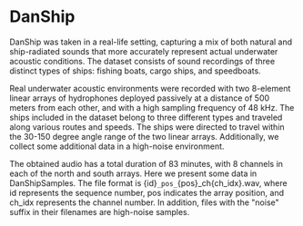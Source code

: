 # DanShip
DanShip was taken in a real-life setting, capturing a mix of both natural and ship-radiated sounds that more accurately represent actual underwater acoustic conditions. The dataset consists of sound recordings of three distinct types of ships: fishing boats, cargo ships, and speedboats. 

Real underwater acoustic environments were recorded with two 8-element linear arrays of hydrophones deployed passively at a distance of 500 meters from each other, and with a high sampling frequency of 48 kHz. The ships included in the dataset belong to three different types and traveled along various routes and speeds. The ships were directed to travel within the 30-150 degree angle range of the two linear arrays. Additionally, we collect some additional data in a high-noise environment.

The obtained audio has a total duration of 83 minutes, with 8 channels in each of the north and south arrays. Here we present some data in DanShipSamples. The file format is {id}`_pos_`{pos}_ch{ch_idx}.wav, where id represents the sequence number, pos indicates the array position, and ch_idx represents the channel number. In addition, files with the "noise" suffix in their filenames are high-noise samples.
